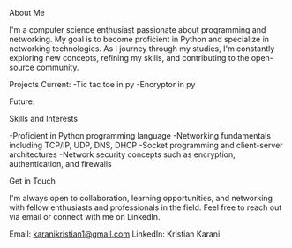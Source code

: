 About Me

I'm a computer science enthusiast passionate about programming and networking. My goal is to become proficient in Python and specialize in networking technologies. As I journey through my studies, I'm constantly exploring new concepts, refining my skills, and contributing to the open-source community.

Projects
 Current:
  -Tic tac toe in py
  -Encryptor in py 

Future:


Skills and Interests

-Proficient in Python programming language
-Networking fundamentals including TCP/IP, UDP, DNS, DHCP
-Socket programming and client-server architectures
-Network security concepts such as encryption, authentication, and firewalls

Get in Touch

I'm always open to collaboration, learning opportunities, and networking with fellow enthusiasts and professionals in the field. Feel free to reach out via email or connect with me on LinkedIn.

Email: karanikristian1@gmail.com
LinkedIn: Kristian Karani 
